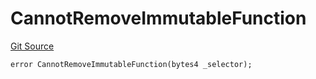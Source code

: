# CannotRemoveImmutableFunction
[Git Source](https://github.com/thrackle-io/rules-engine/blob/bcad51a5d60a6bc42c4bd815f4a14c769889cdc7/src/client/token/handler/diamond/HandlerDiamondLib.sol)


```solidity
error CannotRemoveImmutableFunction(bytes4 _selector);
```

